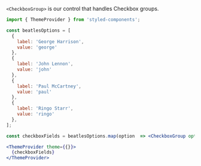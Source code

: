 `<CheckboxGroup>` is our control that handles Checkbox groups.

```jsx in Markdown
import { ThemeProvider } from 'styled-components';

const beatlesOptions = [
  {
    label: 'George Harrison',
    value: 'george'
  },
  {
    label: 'John Lennon',
    value: 'john'
  },
  {
    label: 'Paul McCartney',
    value: 'paul'
  },
  {
    label: 'Ringo Starr',
    value: 'ringo'
  },
];

const checkboxFields = beatlesOptions.map(option  => <CheckboxGroup option={option} />);

<ThemeProvider theme={{}}>
  {checkboxFields}
</ThemeProvider>
```

